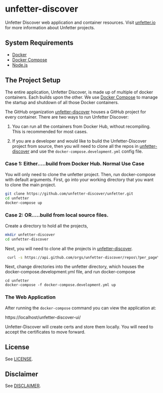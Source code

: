 # unfetter-discover

Unfetter Discover web application and container resources. Visit
[unfetter.io](http://unfetter.io) for more information about Unfetter projects.

## System Requirements

* [Docker](https://www.docker.com/)
* [Docker Compose](https://www.docker.com/products/docker-compose)
* [Node.js](https://nodejs.org)

## The Project Setup
The entire application, Unfetter Discover, is made up of multiple of docker
containers. Each builds upon the other. We use
[Docker Compose](https://www.docker.com/products/docker-compose) to manage
the startup and shutdown of all those Docker containers.

The GitHub organization [unfetter-discover](1) houses a GitHub project for
every container. There are two ways to run Unfetter Discover:

1. You can run all the containers from Docker Hub, without recompiling. This
is recommended for most cases.

2. If you are a developer and would like to build the Unfetter-Discover project
from source, then you will need to clone all the repos in [unfetter-discover](https://www.github.com/unfetter-discover)
and use the `docker-compose.development.yml` config file.

### Case 1: Either.....build from Docker Hub.  Normal Use Case

You will only need to clone the unfetter project. Then, run docker-compose
with default arguments. First, go into your working directory that you want
to clone the main project.

```bash
git clone https://github.com/unfetter-discover/unfetter.git
cd unfetter
docker-compose up
```

### Case 2: OR.....build from local source files.  

Create a directory to hold all the projects, 
```bash
mkdir unfetter-discover
cd unfetter-discover
```
Next, you will need to clone all the projects in [unfetter-discover](https://www.github.com/unfetter-discover).  
```bash
 curl -s https://api.github.com/orgs/unfetter-discover/repos\?per_page\=200 | perl -ne 'print "$1\n" if (/"clone_url": "([^"]+)/)' | xargs -n 1 git clone -b develop
 ```
 Next, change directories into the unfetter directory, which houses the docker-compose.development.yml file, and run docker-compose
 ```
 cd unfetter
 docker-compose -f docker-compose.development.yml up
```

### The Web Application

After running the `docker-compose` command you can view the application at:

https://localhost/unfetter-discover-ui/

Unfetter-Discover will create certs and store them locally. You will need to
accept the certificates to move forward.

## License

See [LICENSE](LICENSE.md).

## Disclaimer

See [DISCLAIMER](DISCLAIMER.md).


